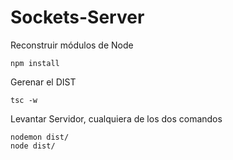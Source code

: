 # Sockets-Server
Reconstruir módulos de Node
```
npm install
```

Gerenar el DIST
```
tsc -w
```

Levantar Servidor, cualquiera de los dos comandos
```
nodemon dist/
node dist/
```
